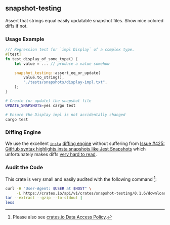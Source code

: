 ## snapshot-testing

Assert that strings equal easily updatable snapshot files. Show nice colored diffs if not.

### Usage Example

```rs
/// Regression test for `impl Display` of a complex type.
#[test]
fn test_display_of_some_type() {
    let value = ... // produce a value somehow

    snapshot_testing::assert_eq_or_update(
        value.to_string(),
        "./tests/snapshots/display-impl.txt",
    );
}
```
```sh
# Create (or update) the snapshot file
UPDATE_SNAPSHOTS=yes cargo test

# Ensure the Display impl is not accidentally changed
cargo test
```

### Diffing Engine

We use the excellent [`insta`](https://github.com/mitsuhiko/insta) [diffing engine](https://github.com/mitsuhiko/similar) without suffering from [Issue \#425: GitHub syntax highlights insta snapshots like Jest Snapshots](https://github.com/mitsuhiko/insta/issues/425) which unfortunately makes diffs [very hard to read](https://github.com/cargo-public-api/cargo-public-api/pull/818).

### Audit the Code

This crate is very small and easily audited with the following command [^1]:

```sh
curl -H "User-Agent: $USER at $HOST" \
     -L https://crates.io/api/v1/crates/snapshot-testing/0.1.6/download |
tar --extract --gzip --to-stdout |
less
```

[^1]: Please also see [crates.io Data Access Policy](https://crates.io/data-access).

